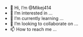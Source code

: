 - 👋 Hi, I’m @Mikej414
- 👀 I’m interested in ...
- 🌱 I’m currently learning ...
- 💞️ I’m looking to collaborate on ...
- 📫 How to reach me ...

<!---
Mikej414/Mikej414 is a ✨ special ✨ repository because its `README.md` (this file) appears on your GitHub profile.
You can click the Preview link to take a look at your changes.
--->
